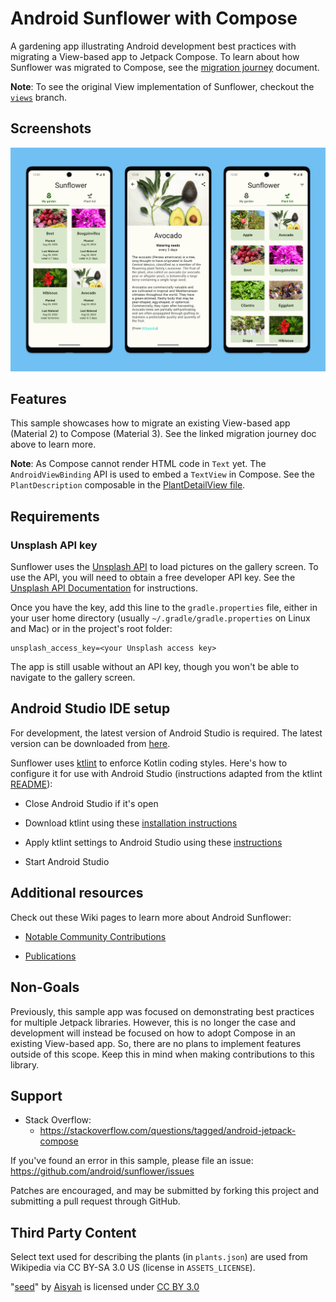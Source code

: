 # Android Sunflower with Compose

A gardening app illustrating Android development best practices with migrating a View-based app to
Jetpack Compose. To learn about how Sunflower was migrated to Compose, see the 
[migration journey](docs/MigrationJourney.md) document.

**Note**: To see the original View implementation of Sunflower, checkout the [`views`](https://github.com/android/sunflower/tree/views) branch.

## Screenshots

<img src="screenshots/SunflowerM3Screenshots.png"/>

## Features

This sample showcases how to migrate an existing View-based app (Material 2) to Compose (Material 3). 
See the linked migration journey doc above to learn more.

**Note**: As Compose cannot render HTML code in `Text` yet. The 
`AndroidViewBinding` API is used to embed a `TextView` in Compose. See the 
`PlantDescription` composable in the
[PlantDetailView file](app/src/main/java/com/google/samples/apps/sunflower/compose/plantdetail/PlantDetailView.kt).

## Requirements

### Unsplash API key

Sunflower uses the [Unsplash API](https://unsplash.com/developers) to load pictures on the gallery
screen. To use the API, you will need to obtain a free developer API key. See the
[Unsplash API Documentation](https://unsplash.com/documentation) for instructions.

Once you have the key, add this line to the `gradle.properties` file, either in your user home
directory (usually `~/.gradle/gradle.properties` on Linux and Mac) or in the project's root folder:

```
unsplash_access_key=<your Unsplash access key>
```

The app is still usable without an API key, though you won't be able to navigate to the gallery screen.

Android Studio IDE setup
------------------------
For development, the latest version of Android Studio is required. The latest version can be
downloaded from [here](https://developer.android.com/studio/).

Sunflower uses [ktlint](https://ktlint.github.io/) to enforce Kotlin coding styles.
Here's how to configure it for use with Android Studio (instructions adapted
from the ktlint [README](https://github.com/shyiko/ktlint/blob/master/README.md)):

- Close Android Studio if it's open

- Download ktlint using these [installation instructions](https://github.com/pinterest/ktlint/blob/master/README.md#installation)

- Apply ktlint settings to Android Studio using these [instructions](https://github.com/pinterest/ktlint/blob/master/README.md#-with-intellij-idea)

- Start Android Studio

Additional resources
--------------------
Check out these Wiki pages to learn more about Android Sunflower:

- [Notable Community Contributions](https://github.com/android/sunflower/wiki/Notable-Community-Contributions)

- [Publications](https://github.com/android/sunflower/wiki/Sunflower-Publications)

Non-Goals
---------
Previously, this sample app was focused on demonstrating best practices for
multiple Jetpack libraries. However, this is no longer the case and development
will instead be focused on how to adopt Compose in an existing View-based app.
So, there are no plans to implement features outside of this scope. Keep this
in mind when making contributions to this library.

Support
-------

- Stack Overflow:
  - https://stackoverflow.com/questions/tagged/android-jetpack-compose

If you've found an error in this sample, please file an issue:
https://github.com/android/sunflower/issues

Patches are encouraged, and may be submitted by forking this project and submitting a pull request
through GitHub.

Third Party Content
-------------------
Select text used for describing the plants (in `plants.json`) are used from Wikipedia via CC BY-SA 3.0 US (license in `ASSETS_LICENSE`).

"[seed](https://thenounproject.com/search/?q=seed&i=1585971)" by [Aisyah](https://thenounproject.com/aisyahalmasyira/) is licensed under [CC BY 3.0](https://creativecommons.org/licenses/by/3.0/us/legalcode)